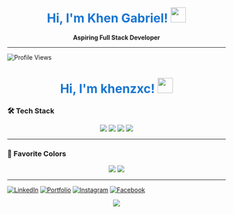 <h1 align="center" style="color:#1976d2;">
  Hi, I'm Khen Gabriel! <img src="https://media.giphy.com/media/hvRJCLFzcasrR4ia7z/giphy.gif" width="35"/>
</h1>

<p align="center">
  <b>Aspiring Full Stack Developer</b>
</p>

---

<!-- Profile README for khenzxc -->

![Profile Views](https://komarev.com/ghpvc/?username=khenzxc&style=for-the-badge)

<h1 align="center" style="color:#1976d2;">
  Hi, I'm khenzxc! <img src="https://media.giphy.com/media/hvRJCLFzcasrR4ia7z/giphy.gif" width="35"/>
</h1>

### 🛠️ Tech Stack

<div align="center">
  <img src="https://img.shields.io/badge/Java-1976d2?style=for-the-badge&logo=java&logoColor=white"/>
  <img src="https://img.shields.io/badge/JavaScript-000000?style=for-the-badge&logo=javascript&logoColor=yellow"/>
  <img src="https://img.shields.io/badge/HTML5-1976d2?style=for-the-badge&logo=html5&logoColor=white"/>
  <img src="https://img.shields.io/badge/CSS3-000000?style=for-the-badge&logo=css3&logoColor=white"/>
</div>

---

### 🎨 Favorite Colors

<div align="center">
  <img src="https://img.shields.io/badge/Blue-1976d2?style=for-the-badge"/>
  <img src="https://img.shields.io/badge/Black-000000?style=for-the-badge"/>
</div>

---

[![LinkedIn](https://img.shields.io/badge/LinkedIn-1976d2?style=for-the-badge&logo=linkedin&logoColor=white)](https://www.linkedin.com/in/khen-vonoe-gabriel-3671a3323/)
[![Portfolio](https://img.shields.io/badge/Portfolio-000000?style=for-the-badge&logo=github&logoColor=white)](https://khenzxc.netlify.app/)
[![Instagram](https://img.shields.io/badge/Instagram-E4405F?style=for-the-badge&logo=instagram&logoColor=white)](https://www.instagram.com/v.khenn/)
[![Facebook](https://img.shields.io/badge/Facebook-1877F2?style=for-the-badge&logo=facebook&logoColor=white)](https://www.facebook.com/khenqt/)


<p align="center">
  <img src="https://capsule-render.vercel.app/api?type=waving&color=1976d2,000000&height=100&section=footer"/>
</p>
